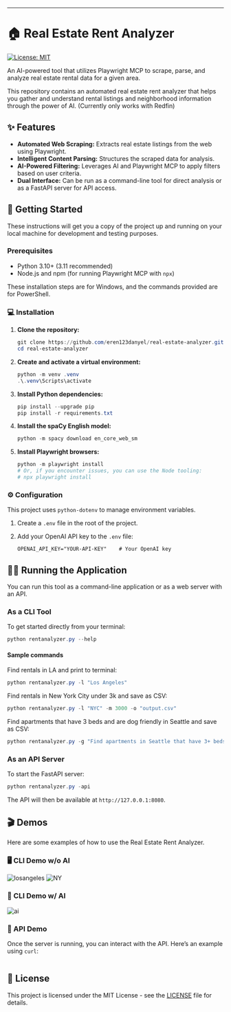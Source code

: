 
---

# 🏠 Real Estate Rent Analyzer

[![License: MIT](https://img.shields.io/badge/License-MIT-yellow.svg)](LICENSE)

An AI-powered tool that utilizes Playwright MCP to scrape, parse, and analyze real estate rental data for a given area.

This repository contains an automated real estate rent analyzer that helps you gather and understand rental listings and neighborhood information through the power of AI. (Currently only works with Redfin)

## ✨ Features

*   **Automated Web Scraping:** Extracts real estate listings from the web using Playwright.
*   **Intelligent Content Parsing:** Structures the scraped data for analysis.
*   **AI-Powered Filtering:** Leverages AI and Playwright MCP to apply filters based on user criteria. 
*   **Dual Interface:** Can be run as a command-line tool for direct analysis or as a FastAPI server for API access.

## 🚀 Getting Started

These instructions will get you a copy of the project up and running on your local machine for development and testing purposes.

### Prerequisites

*   Python 3.10+ (3.11 recommended)
*   Node.js and npm (for running Playwright MCP with `npx`)

These installation steps are for Windows, and the commands provided are for PowerShell.

### 💻 Installation

1.  **Clone the repository:**
    ```powershell
    git clone https://github.com/eren123danyel/real-estate-analyzer.git
    cd real-estate-analyzer
    ```

2.  **Create and activate a virtual environment:**
    ```powershell
    python -m venv .venv
    .\.venv\Scripts\activate
    ```

3.  **Install Python dependencies:**
    ```powershell
    pip install --upgrade pip
    pip install -r requirements.txt
    ```

4.  **Install the spaCy English model:**
    ```powershell
    python -m spacy download en_core_web_sm
    ```

5.  **Install Playwright browsers:**
    ```powershell
    python -m playwright install
    # Or, if you encounter issues, you can use the Node tooling:
    # npx playwright install
    ```

### ⚙️ Configuration

This project uses `python-dotenv` to manage environment variables.

1.  Create a `.env` file in the root of the project.
2.  Add your OpenAI API key to the `.env` file:

    ```text
    OPENAI_API_KEY="YOUR-API-KEY"    # Your OpenAI key
    ```

## 🏃‍♀️ Running the Application

You can run this tool as a command-line application or as a web server with an API.

### As a CLI Tool

To get started directly from your terminal:

```powershell
python rentanalyzer.py --help
```

#### Sample commands
Find rentals in LA and print to terminal:
```powershell
python rentanalyzer.py -l "Los Angeles" 
```

Find rentals in New York City under 3k and save as CSV:
```powershell
python rentanalyzer.py -l "NYC" -m 3000 -o "output.csv" 
```

Find apartments that have 3 beds and are dog friendly in Seattle and save as CSV:
```powershell
python rentanalyzer.py -g "Find apartments in Seattle that have 3+ beds and that are dog friendly" -m 3000 -o "output.csv" 
```

### As an API Server

To start the FastAPI server:

```powershell
python rentanalyzer.py -api
```
The API will then be available at `http://127.0.0.1:8080`.

## 🎬 Demos

Here are some examples of how to use the Real Estate Rent Analyzer.

### 🖥️ CLI Demo w/o AI
![losangeles](https://github.com/user-attachments/assets/8d41cd17-95a6-4521-9040-5bd083ae698f)
![NY](https://github.com/user-attachments/assets/fe31b90f-5c34-4ac7-a971-150e7b51d6be)

### 🤖 CLI Demo w/ AI
![ai](https://github.com/user-attachments/assets/2b0dbb14-c340-43b6-ab30-4a7666bd3592)


### 🔌 API Demo

Once the server is running, you can interact with the API. Here’s an example using `curl`:

```powershell

```

## 📄 License

This project is licensed under the MIT License - see the [LICENSE](LICENSE) file for details.
